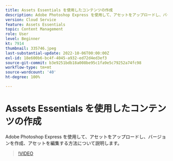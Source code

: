 ```yaml
---
title: Assets Essentials を使用したコンテンツの作成
description: Adobe Photoshop Express を使用して、アセットをアップロードし、バージョンを作成、アセットを編集する方法について説明します。
version: Cloud Service
feature: Assets Essentials
topic: Content Management
role: User
level: Beginner
kt: 7914
thumbnail: 335746.jpeg
last-substantial-update: 2022-10-06T00:00:00Z
exl-id: 18e600b6-bc4f-4045-a932-ed72d4ed3ef3
source-git-commit: b3e9251bdb18a008be95c1fa9e5c79252a74fc98
workflow-type: tm+mt
source-wordcount: '40'
ht-degree: 100%

---
```


# Assets Essentials を使用したコンテンツの作成

Adobe Photoshop Express を使用して、アセットをアップロードし、バージョンを作成、アセットを編集する方法について説明します。

>[!VIDEO](https://video.tv.adobe.com/v/335746?quality=12&learn=on)
